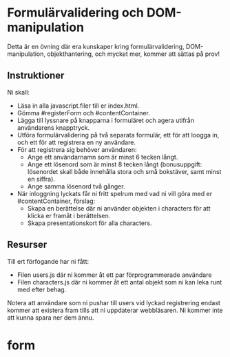 # Formulärvalidering och DOM-manipulation
Detta är en övning där era kunskaper kring formulärvalidering, DOM-manipulation, objekthantering, och mycket mer, kommer att sättas på prov!

## Instruktioner
Ni skall: 
* Läsa in alla javascript.filer till er index.html.
* Gömma #registerForm och #contentContainer.
* Lägga till lyssnare på knapparna i formuläret och agera utifrån användarens knapptryck.
* Utföra formulärvalidering på två separata formulär, ett för att loogga in, och ett för att registrera en ny användare.
* För att registrera sig behöver användaren:
  * Ange ett användarnamn som är minst 6 tecken långt.
  * Ange ett lösenord som är minst 8 tecken långt (bonusuppgift: lösenordet skall både innehålla stora och små bokstäver, samt minst en siffra).
  * Ange samma lösenord två gånger.
* När inloggning lyckats får ni fritt spelrum med vad ni vill göra med er #contentContainer, förslag:
  * Skapa en berättelse där ni använder objekten i characters för att klicka er framåt i berättelsen.
  * Skapa presentationskort för alla characters.

## Resurser
Till ert förfogande har ni fått:
* Filen users.js där ni kommer åt ett par förprogrammerade användare
* Filen characters.js där ni kommer åt ett antal objekt som ni kan leka runt med efter behag.

Notera att användare som ni pushar till users vid lyckad registrering endast kommer att existera fram tills att ni uppdaterar webbläsaren. Ni kommer inte att kunna spara ner dem ännu. 
# form

